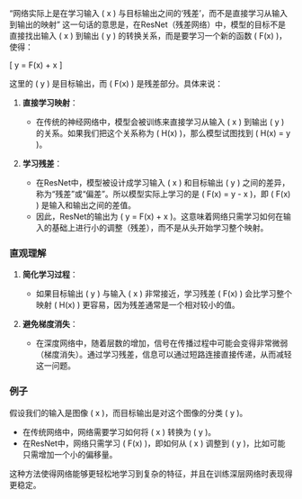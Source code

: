“网络实际上是在学习输入 \( x \) 与目标输出之间的‘残差’，而不是直接学习从输入到输出的映射” 这一句话的意思是，在ResNet（残差网络）中，模型的目标不是直接找出输入 \( x \) 到输出 \( y \) 的转换关系，而是要学习一个新的函数 \( F(x) \)，使得：

\[ y = F(x) + x \]

这里的 \( y \) 是目标输出，而 \( F(x) \) 是残差部分。具体来说：

1. **直接学习映射**：
   - 在传统的神经网络中，模型会被训练来直接学习从输入 \( x \) 到输出 \( y \) 的关系。如果我们把这个关系称为 \( H(x) \)，那么模型试图找到 \( H(x) = y \)。

2. **学习残差**：
   - 在ResNet中，模型被设计成学习输入 \( x \) 和目标输出 \( y \) 之间的差异，称为“残差”或“偏差”。所以模型实际上学习的是 \( F(x) = y - x \)，即 \( F(x) \) 是输入和输出之间的差值。
   - 因此，ResNet的输出为 \( y = F(x) + x \)。这意味着网络只需学习如何在输入的基础上进行小的调整（残差），而不是从头开始学习整个映射。

### 直观理解

1. **简化学习过程**：
   - 如果目标输出 \( y \) 与输入 \( x \) 非常接近，学习残差 \( F(x) \) 会比学习整个映射 \( H(x) \) 更容易，因为残差通常是一个相对较小的值。

2. **避免梯度消失**：
   - 在深度网络中，随着层数的增加，信号在传播过程中可能会变得非常微弱（梯度消失）。通过学习残差，信息可以通过短路连接直接传递，从而减轻这一问题。

### 例子

假设我们的输入是图像 \( x \)，而目标输出是对这个图像的分类 \( y \)。

- 在传统网络中，网络需要学习如何将 \( x \) 转换为 \( y \)。
- 在ResNet中，网络只需学习 \( F(x) \)，即如何从 \( x \) 调整到 \( y \)，比如可能只需增加一个小的偏移量。

这种方法使得网络能够更轻松地学习到复杂的特征，并且在训练深层网络时表现得更稳定。